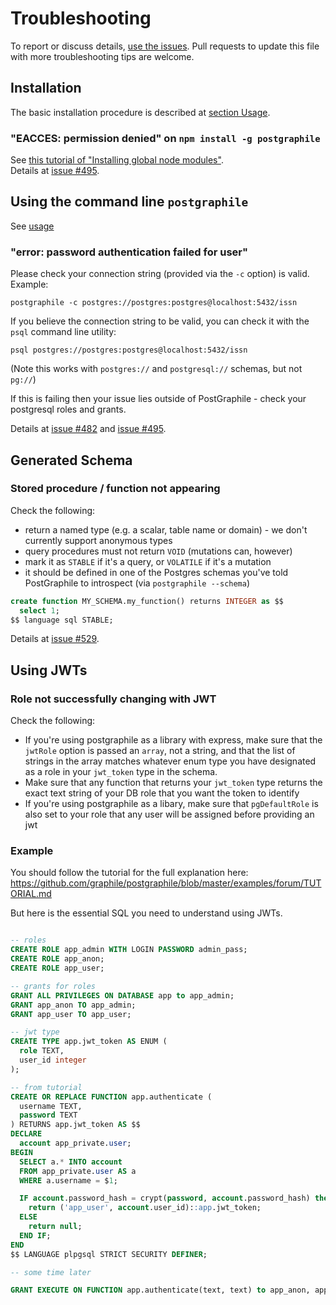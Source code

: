 <!--

==================== CONTRIBUTING INSTRUCTIONS ====================

We love PRs updating TROUBLESHOOTING.md with your own tips or improving those of others. Please follow the following best practices when adding new items:

1. Follow the formating convention described below.

2. Use neutral and respectful language, e.g. "You may sometimes meet an issue with ..." rather than "You may sometimes meet a really annoying issue with ..."

3. Be concise: describe the problem with precision, and add the solution details only when it is short (the solution should be a link when is too long, e.g. to a GitHub gist).

4. Cite the "motivation" in your PR. For example it might be from [postgraphile/issues](https://github.com/graphile/postgraphile/issues) or [stackoverflow](https://stackoverflow.com/search?q=postgraphile). This helps us gauge how common the issue is.


Format:
```
## subject group X
...

### problem Y1 at subject X
...

Details at ...

### problem Y2 at subject X
...

Details at ...
```

Thanks! 🙏

====================    END OF INSTRUCTIONS    ====================
-->

# Troubleshooting

To report or discuss details, [use the issues](https://github.com/graphile/postgraphile/issues). Pull requests to update this file with more troubleshooting tips are welcome.

## Installation

The basic installation procedure is described at [section Usage](README.md#usage).

### "EACCES: permission denied" on `npm install -g postgraphile`

See [this tutorial of "Installing global node modules"](<https://github.com/nodeschool/discussions/wiki/Installing-global-node-modules-(Linux-and-Mac)>).  
Details at [issue #495](https://github.com/graphile/postgraphile/issues/495).

## Using the command line `postgraphile`

See [usage](README.md#usage)

### "error: password authentication failed for user"

Please check your connection string (provided via the `-c` option) is valid. Example:

```
postgraphile -c postgres://postgres:postgres@localhost:5432/issn
```

If you believe the connection string to be valid, you can check it with the `psql` command line utility:

```
psql postgres://postgres:postgres@localhost:5432/issn
```

(Note this works with `postgres://` and `postgresql://` schemas, but not `pg://`)

If this is failing then your issue lies outside of PostGraphile - check your postgresql roles and grants.

Details at [issue #482](https://github.com/graphile/postgraphile/issues/482) and [issue #495](https://github.com/graphile/postgraphile/issues/495).

## Generated Schema

### Stored procedure / function not appearing

Check the following:

- return a named type (e.g. a scalar, table name or domain) - we don't currently support anonymous types
- query procedures must not return `VOID` (mutations can, however)
- mark it as `STABLE` if it's a query, or `VOLATILE` if it's a mutation
- it should be defined in one of the Postgres schemas you've told PostGraphile to introspect (via `postgraphile --schema`)

```sql
create function MY_SCHEMA.my_function() returns INTEGER as $$
  select 1;
$$ language sql STABLE;
```

Details at [issue #529](https://github.com/graphile/postgraphile/issues/529).

## Using JWTs

### Role not successfully changing with JWT

Check the following:

- If you're using postgraphile as a library with express, make sure that the `jwtRole` option is passed an `array`, not a string, and that the list of strings in the array matches whatever enum type you have designated as a role in your `jwt_token` type in the schema.
- Make sure that any function that returns your `jwt_token` type returns the exact text string of your DB role that you want the token to identify
- If you're using postgraphile as a libary, make sure that `pgDefaultRole` is also set to your role that any user will be assigned before providing an jwt

### Example

You should follow the tutorial for the full explanation here: https://github.com/graphile/postgraphile/blob/master/examples/forum/TUTORIAL.md

But here is the essential SQL you need to understand using JWTs.

```sql

-- roles
CREATE ROLE app_admin WITH LOGIN PASSWORD admin_pass;
CREATE ROLE app_anon;
CREATE ROLE app_user;

-- grants for roles
GRANT ALL PRIVILEGES ON DATABASE app to app_admin;
GRANT app_anon TO app_admin;
GRANT app_user TO app_user;

-- jwt type
CREATE TYPE app.jwt_token AS ENUM (
  role TEXT,
  user_id integer
);

-- from tutorial
CREATE OR REPLACE FUNCTION app.authenticate (
  username TEXT,
  password TEXT
) RETURNS app.jwt_token AS $$
DECLARE
  account app_private.user;
BEGIN
  SELECT a.* INTO account
  FROM app_private.user AS a
  WHERE a.username = $1;

  IF account.password_hash = crypt(password, account.password_hash) then
    return ('app_user', account.user_id)::app.jwt_token;
  ELSE
    return null;
  END IF;
END
$$ LANGUAGE plpgsql STRICT SECURITY DEFINER;

-- some time later

GRANT EXECUTE ON FUNCTION app.authenticate(text, text) to app_anon, app_user;

```
